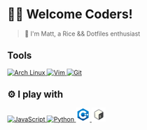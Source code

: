 # 🐱‍👓 Welcome Coders!

> 👾 I'm Matt, a Rice && Dotfiles enthusiast

## Tools  
<div>
    <a href="https://archlinux.org/">
        <img alt ="Arch Linux" src= "https://img.shields.io/badge/Arch_Linux-1793D1?style=for-the-badge&logo=arch-linux&logoColor=white">
    </a>
    <a href="https://www.vim.org/">
        <img alt="Vim" src= "https://img.shields.io/badge/VIM-%2311AB00.svg?&style=for-the-badge&logo=vim&logoColor=white">
    </a>
    <a href="https://git-scm.com/">
        <img alt="Git" src= "https://img.shields.io/badge/GIT-E44C30?style=for-the-badge&logo=git&logoColor=white">
    </a>
</div>

## ⚙ I play with

<div>
    <a href="https://www.javascript.com/">
        <img alt="JavaScript" width="32em" height="32em" src="https://cdn.jsdelivr.net/gh/devicons/devicon/icons/javascript/javascript-original.svg">
    </a>
    <a href="https://www.python.org/">
        <img alt="Python" width="32em" height="32em" src="https://cdn.jsdelivr.net/gh/devicons/devicon/icons/python/python-original.svg">
    </a> 
    <a href="https://dotnet.microsoft.com/">
        <img alt="C#" width="32em" height="32em" src="./assets/cplusplus.png">
    </a> 
    <a href="">
        <img alt="Shell Scripting" width="32em" height="32em" src="./assets/bash.png">
    </a> 
</div> 
